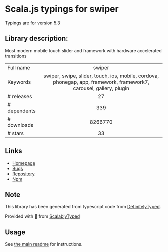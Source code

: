 
# Scala.js typings for swiper

Typings are for version 5.3

## Library description:
Most modern mobile touch slider and framework with hardware accelerated transitions

|                    |                 |
| ------------------ | :-------------: |
| Full name          | swiper |
| Keywords           | swiper, swipe, slider, touch, ios, mobile, cordova, phonegap, app, framework, framework7, carousel, gallery, plugin |
| # releases         | 27 |
| # dependents       | 339 |
| # downloads        | 8266770 |
| # stars            | 33 |

## Links
- [Homepage](https://swiperjs.com)
- [Bugs](https://github.com/nolimits4web/Swiper/issues)
- [Repository](https://github.com/nolimits4web/Swiper)
- [Npm](https://www.npmjs.com/package/swiper)
    


## Note
This library has been generated from typescript code from [DefinitelyTyped](https://definitelytyped.org).

Provided with :purple_heart: from [ScalablyTyped](https://github.com/oyvindberg/ScalablyTyped)

## Usage
See [the main readme](../../readme.md) for instructions.


